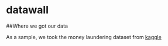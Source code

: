 # datawall

##Where we got our data

As a sample, we took the money laundering dataset from [kaggle](https://www.kaggle.com/ntnu-testimon/paysim1)
